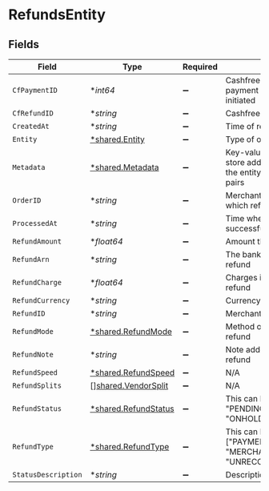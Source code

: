 # RefundsEntity


## Fields

| Field                                                                                                       | Type                                                                                                        | Required                                                                                                    | Description                                                                                                 |
| ----------------------------------------------------------------------------------------------------------- | ----------------------------------------------------------------------------------------------------------- | ----------------------------------------------------------------------------------------------------------- | ----------------------------------------------------------------------------------------------------------- |
| `CfPaymentID`                                                                                               | **int64*                                                                                                    | :heavy_minus_sign:                                                                                          | Cashfree Payments ID of the payment for which refund is initiated                                           |
| `CfRefundID`                                                                                                | **string*                                                                                                   | :heavy_minus_sign:                                                                                          | Cashfree Payments ID for a refund                                                                           |
| `CreatedAt`                                                                                                 | **string*                                                                                                   | :heavy_minus_sign:                                                                                          | Time of refund creation                                                                                     |
| `Entity`                                                                                                    | [*shared.Entity](../../models/shared/entity.md)                                                             | :heavy_minus_sign:                                                                                          | Type of object                                                                                              |
| `Metadata`                                                                                                  | [*shared.Metadata](../../models/shared/metadata.md)                                                         | :heavy_minus_sign:                                                                                          | Key-value pair that can be used to store additional information about the entity. Maximum 5 key-value pairs |
| `OrderID`                                                                                                   | **string*                                                                                                   | :heavy_minus_sign:                                                                                          | Merchant’s order Id of the order for which refund is initiated                                              |
| `ProcessedAt`                                                                                               | **string*                                                                                                   | :heavy_minus_sign:                                                                                          | Time when refund was processed successfully                                                                 |
| `RefundAmount`                                                                                              | **float64*                                                                                                  | :heavy_minus_sign:                                                                                          | Amount that is refunded                                                                                     |
| `RefundArn`                                                                                                 | **string*                                                                                                   | :heavy_minus_sign:                                                                                          | The bank reference number for refund                                                                        |
| `RefundCharge`                                                                                              | **float64*                                                                                                  | :heavy_minus_sign:                                                                                          | Charges in INR for processing refund                                                                        |
| `RefundCurrency`                                                                                            | **string*                                                                                                   | :heavy_minus_sign:                                                                                          | Currency of the refund amount                                                                               |
| `RefundID`                                                                                                  | **string*                                                                                                   | :heavy_minus_sign:                                                                                          | Merchant’s refund ID of the refund                                                                          |
| `RefundMode`                                                                                                | [*shared.RefundMode](../../models/shared/refundmode.md)                                                     | :heavy_minus_sign:                                                                                          | Method or speed of processing refund                                                                        |
| `RefundNote`                                                                                                | **string*                                                                                                   | :heavy_minus_sign:                                                                                          | Note added by merchant for the refund                                                                       |
| `RefundSpeed`                                                                                               | [*shared.RefundSpeed](../../models/shared/refundspeed.md)                                                   | :heavy_minus_sign:                                                                                          | N/A                                                                                                         |
| `RefundSplits`                                                                                              | [][shared.VendorSplit](../../models/shared/vendorsplit.md)                                                  | :heavy_minus_sign:                                                                                          | N/A                                                                                                         |
| `RefundStatus`                                                                                              | [*shared.RefundStatus](../../models/shared/refundstatus.md)                                                 | :heavy_minus_sign:                                                                                          | This can be one of ["SUCCESS", "PENDING", "CANCELLED", "ONHOLD", "FAILED"]                                  |
| `RefundType`                                                                                                | [*shared.RefundType](../../models/shared/refundtype.md)                                                     | :heavy_minus_sign:                                                                                          | This can be one of ["PAYMENT_AUTO_REFUND", "MERCHANT_INITIATED", "UNRECONCILED_AUTO_REFUND"]                |
| `StatusDescription`                                                                                         | **string*                                                                                                   | :heavy_minus_sign:                                                                                          | Description of refund status                                                                                |